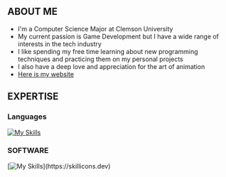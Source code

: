 ## ABOUT ME
* I'm a Computer Science Major at Clemson University
* My current passion is Game Development but I have a wide range of interests in the tech industry
* I like spending my free time learning about new programming techniques and practicing them on my personal projects
* I also have a deep love and appreciation for the art of animation
* [Here is my website](https://www.google.com "My Website")

## EXPERTISE
### Languages
[![My Skills](https://skillicons.dev/icons?i=c,cpp,cs,java,lua)](https://skillicons.dev)
### SOFTWARE
[![My Skills](https://skillicons.dev/icons?i=unity,unreal,blender,)](https://skillicons.dev)
